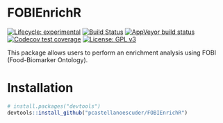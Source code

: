 
# FOBIEnrichR

<!-- badges: start -->

[![Lifecycle:
experimental](https://img.shields.io/badge/lifecycle-experimental-orange.svg)](https://www.tidyverse.org/lifecycle/#experimental)
[![Build
Status](https://travis-ci.com/pcastellanoescuder/FOBIEnrichR.svg?branch=master)](https://travis-ci.com/pcastellanoescuder/FOBIEnrichR)
[![AppVeyor build
status](https://ci.appveyor.com/api/projects/status/github/pcastellanoescuder/FOBIEnrichR?branch=master&svg=true)](https://ci.appveyor.com/project/pcastellanoescuder/FOBIEnrichR)
[![Codecov test
coverage](https://codecov.io/gh/pcastellanoescuder/FOBIEnrichR/branch/master/graph/badge.svg)](https://codecov.io/gh/pcastellanoescuder/FOBIEnrichR?branch=master)
[![License: GPL
v3](https://img.shields.io/badge/License-GPLv3-blue.svg)](https://www.gnu.org/licenses/gpl-3.0)
<!-- badges: end -->

This package allows users to perform an enrichment analysis using FOBI
(Food-Biomarker Ontology).

# Installation

``` r
# install.packages("devtools")
devtools::install_github("pcastellanoescuder/FOBIEnrichR")
```
